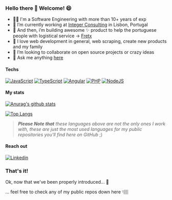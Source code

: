 ### Hello there 👋 Welcome! 😄

- 👨‍💻 I'm a Software Engineering with more than 10+ years of exp
- 💼 I’m currently working at [Integer Consulting](https://integer.pt/) in Lisbon, Portugal
- 💼 And then, i’m building awesome ✨ product to help the portuguese people with logistical service -> [Fretx](https://fretx.app/pt?og=github)
- 🤩 I love web development in general, web scraping, create new products and my family
- 🤔 I’m looking to collaborate on open source projects or crazy ideas
- 💬 Ask me anything [here](https://github.com/brunorbarroso/brunorbarroso/issues)

#### Techs 

[![JavaScript](https://img.shields.io/badge/-JavaScript-yellow?style=flat-square&logo=javascript)](https://github.com/adamalston?tab=repositories&q=&type=&language=javascript)
[![TypeScript](https://img.shields.io/badge/-TypeScript-blue?style=flat-square&logo=typescript)](https://github.com/adamalston?tab=repositories&q=&type=&language=javascript)
[![Angular](https://img.shields.io/badge/-Angular-red?style=flat-square&logo=angular)](https://github.com/brunorbarroso?tab=repositories&q=angular)
[![PHP](https://img.shields.io/badge/-PHP-purple?style=flat-square&logo=php)](https://github.com/brunorbarroso?tab=repositories&q=php)
[![NodeJS](https://img.shields.io/badge/-Node-green?style=flat-square&logo=node)](https://github.com/brunorbarroso?tab=repositories&q=nodejs)

#### My stats

[![Anurag's github stats](https://github-readme-stats.vercel.app/api?username=brunorbarroso&show_icons=true&theme=buefy)](https://github.com/anuraghazra/github-readme-stats)

[![Top Langs](https://github-readme-stats.vercel.app/api/top-langs/?username=brunorbarroso&layout=compact)](https://github.com/anuraghazra/github-readme-stats)

> _**Please Note that**_ *these languages above are not the only ones I work with, these are just the most used languages for my public repositories you'll find here on GitHub* ;)

#### Reach out

[![Linkedin](https://img.shields.io/badge/linked-in-369?style=flat-square&logo=linkedin&logoColor=white&color=blue)](https://www.linkedin.com/in/brunorbarroso/)

### That's it!

Ok, now that we've been properly introduced... 🥁

... feel free to check any of my public repos down here 👇🏽
